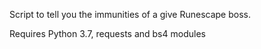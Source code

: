 Script to tell you the immunities of a give Runescape boss.

Requires Python 3.7, requests and bs4 modules